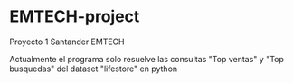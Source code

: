# EMTECH-project
Proyecto 1 Santander EMTECH


Actualmente el programa solo resuelve las consultas "Top ventas" y "Top busquedas" del dataset "lifestore"  en python
